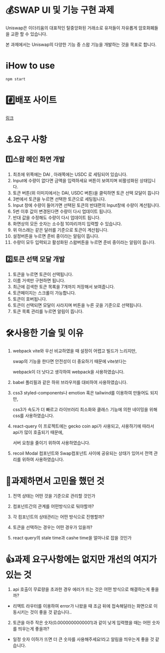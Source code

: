 # 💰SWAP UI 및 기능 구현 과제

Uniswap은 이더리움의 대표적인 탈중앙화된 거래소로 유저들이 자유롭게 암호화폐들을 교환 할 수 있습니다.

본 과제에서는 Uniswap의 다양한 기능 중 스왑 기능을 개발하는 것을 목표로 합니다.

# ℹ️How to use

```
npm start
```

# #️⃣배포 사이트
[링크](https://codevilot.github.io/mesher-test)

# ⚓요구 사항

## 1️⃣스왑 메인 화면 개발

1. 최초에 위쪽에는 DAI , 아래쪽에는 USDC 로 세팅되어 있습니다.
2. Input에 수량이 없다면 금액을 입력하세요 버튼이 보여지며 비활성화된 상태입니다.
3. 토큰 버튼(위 이미지에서는 DAI, USDC 버튼)을 클릭하면 토큰 선택 모달이 뜹니다
4. 3번에서 토큰을 누르면 선택한 토큰으로 세팅됩니다.
5. Input 창에 수량이 들어가면 선택된 토큰의 반대편의 Input창에 수량이 계산됩니다.
6. 5번 이후 값이 변경된다면 수량이 다시 업데이트 됩니다.
7. 반대 값을 수정해도 수량이 다시 업데이트 됩니다.
8. 화면상의 모든 숫자는 소수점 10자리까지 입력할 수 있습니다.
9. 위 아스래는 같은 달러를 기준으로 토큰이 계산됩니다.
10. 설정버튼을 누르면 준비 중이라는 알림이 뜹니다.
11. 수량이 모두 입력되고 활성화된 스왑버튼을 누르면 준비 중이라는 알림이 뜹니다.

## 2️⃣토큰 선택 모달 개발

1. 토큰을 누르면 토큰이 선택됩니다.
2. 이름 거색만 구현하면 됩니다.
3. 최근에 검색한 토큰 목록을 7개까지 저장해서 보여줍니다.
4. 토큰페이지는 스크롤이 가능합니다.
5. 토큰이 호버됩니다.
6. 토큰이 선택되면 모달이 사라지며 버튼을 누른 곳을 기준으로 선택됩니다.
7. 토큰 목록 관리를 누르면 알림이 뜹니다.

# 🛠️사용한 기술 및 이유

1. webpack
   vite와 우선 비교하였을 때 설정이 어렵고 빌드가 느리지만, 
   
   swap의 기능을 한다면 안전성이 더 중요하기 때문에 vite보다는 
   
   webpack이 더 낫다고 생각하여 webpack을 사용하였습니다.
2. babel
   폴리필과 같은 하위 브라우저를 대비하여 사용하였습니다.
3. css3
   styled-components나 emotion 혹은 tailwind를 이용하여 만들어도 되지만, 
   
   css3가 속도가 더 빠르고 라이브러리 최소화와 클래스 기능에 의한 네이밍을 위해 css를 사용하였습니다.
4. react-query
   이 프로젝트에는 gecko coin api가 사용되고, 사용하기에 따라서 api가 많이 호출되기 때문에, 
   
   서버 요청을 줄이기 위하여 사용하였습니다.
5. recoil
   Modal 컴포넌트와 Swap컴포넌트 사이에 공유되는 상태가 있어서 전역 관리를 위하여 사용하였습니다.

# 🤔과제하면서 고민을 했던 것

1. 전역 상태는 어떤 것을 기준으로 관리할 것인가

2. 컴포넌트간의 관계를 어떤방식으로 둬야할까?

3. 각 컴포넌트의 상태관리는 어떤 방식으로 진행할까?

4. 토큰을 선택하는 경우는 어떤 경우가 있을까?

5. react query의 stale time과 cashe time을 얼마나로 잡을 것인가

# 👍과제 요구사항에는 없지만 개선의 여지가 있는 것

1. api 호출이 무료량을 초과한 경우 에러가 뜨는 것은 어떤 방식으로 해결하는게 좋을까?

- 리액트 라우터를 이용하여 error가 나왔을 때 조금 뒤에 접속해달라는 화면으로 이동시키는 것이 좋을 것 같습니다..

2. 토큰을 아주 작은 숫자(0.0000000000001)과 같이 낮게 입력했을 때는 어떤 숫자를 띄우는게 좋을까?

- 일정 숫자 이하가 뜨면 더 큰 숫자를 사용해주세요!라고 알림을 띄우는게 좋을 것 같습니다.
